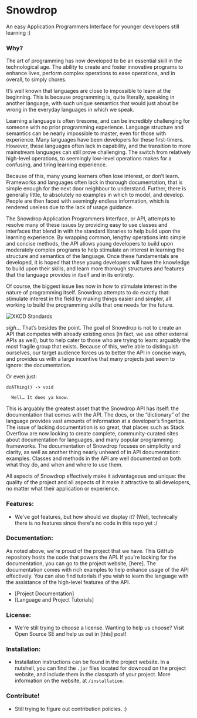 # Snowdrop
An easy Application Programmers Interface for younger developers still learning :)

### Why?

The art of programming has now developed to be an essential skill in the technological age. The ability to create and foster innovative programs to enhance lives, perform complex operations to ease operations, and in overall, to simply chores.

It’s well known that languages are close to impossible to learn at the beginning. This is because programming is, quite literally, speaking in another language, with such unique semantics that would just about be wrong in the everyday languages in which we speak.

Learning a language is often tiresome, and can be incredibly challenging for someone with no prior programming experience. Language structure and semantics can be nearly impossible to master, even for those with experience. Many languages have been developers for these first-timers. However, these languages often lack in capability, and the transition to more mainstream languages can still prove challenging. The switch from relatively high-level operations, to seemingly low-level operations makes for a confusing, and tiring learning experience.

Because of this, many young learners often lose interest, or don’t learn. Frameworks and languages often lack in thorough documentation, that is simple enough for the next door neighbour to understand. Further, there is generally little, to absolutely no examples in which to model, and develop. People are then faced with seemingly endless information, which is rendered useless due to the lack of usage guidance.

The Snowdrop Application Programmers Interface, or API, attempts to resolve many of these issues by providing easy to use classes and interfaces that blend in with the standard libraries to help build upon the learning experience. By wrapping common, lengthy operations into simple and concise methods, the API allows young developers to build upon moderately complex programs to help stimulate an interest in learning the structure and semantics of the language. Once these fundamentals are developed, it is hoped that these young developers will have the knowledge to build upon their skills, and learn more thorough structures and features that the language provides in itself and in its entirety.

Of course, the biggest issue lies now in how to stimulate interest in the nature of programming itself. Snowdrop attempts to do exactly that: stimulate interest in the field by making things easier and simpler, all working to build the programming skills that one needs for the future.

![XKCD Standards](http://imgs.xkcd.com/comics/standards.png)

*sigh*... That’s besides the point. The goal of Snowdrop is not to create an API that competes with already existing ones (in fact, we use other external APIs as well), but to help cater to those who are trying to learn: arguably the most fragile group that exists. Because of this, we’re able to distinguish ourselves, our target audience forces us to better the API in concise ways, and provides us with a large incentive that many projects just seem to ignore: the documentation.

Or even just:

    doAThing() -> void

      Well… It does ya know. 


This is arguably the greatest asset that the Snowdrop API has itself: the documentation that comes with the API. The docs, or the “dictionary” of the language provides vast amounts of information at a developer’s fingertips. The issue of lacking documentation is so great, that places such as Stack Overflow are now looking to create complete, community-curated sites about documentation for languages, and many popular programming frameworks. The documentation of Snowdrop focuses on simplicity and clarity, as well as another thing nearly unheard of in API documentation: examples. Classes and methods in the API are well documented on both what they do, and when and where to use them.

All aspects of Snowdrop effectively make it advantageous and unique: the quality of the project and all aspects of it make it attractive to all developers, no matter what their application or experience. 

### Features:

- We've got features, but how should we display it? (Well, technically there is no features since there's no code in this repo yet :/

### Documentation:

As noted above, we're proud of the project that we have. This GitHub repository hosts the code that powers the API. If you're looking for the documentation, you can go to the project website, [here]. The documentation comes with rich examples to help enhance usage of the API effectively. You can also find tutorials if you wish to learn the language with the assistance of the high-level features of the API.

- [Project Documentation]
- [Language and Project Tutorials]

### License:

- We're still trying to choose a license. Wanting to help us choose? Visit Open Source SE and help us out in [this] post!

### Installation:

- Installation instructions can be found in the project website. In a nutshell, you can find the `.jar` files located for downoad on the project website, and include them in the classpath of your project. More information on the website, at `/installation`.

### Contribute!

- Still trying to figure out contribution policies. :)
